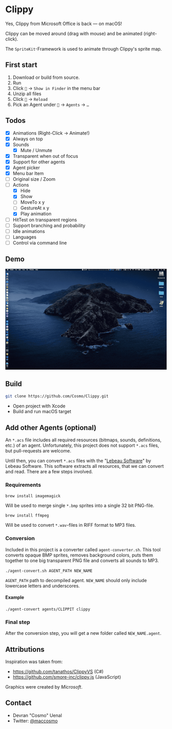 # Clippy

Yes, Clippy from Microsoft Office is back — on macOS!

Clippy can be moved around (drag with mouse) and be animated (right-click).

The `SpriteKit`-Framework is used to animate through Clippy's sprite map.

## First start

1. Download or build from source.
2. Run
3. Click `📎` → `Show in Finder` in the menu bar
4. Unzip all files
5. Click `📎` → `Reload`
6. Pick an Agent under `📎` → `Agents` → `…`


## Todos

* [x] Animations (Right-Click → Animate!)
* [x] Always on top
* [x] Sounds
  * [x] Mute / Unmute
* [x] Transparent when out of focus
* [x] Support for other agents
* [x] Agent picker 
* [x] Menu bar Item
* [ ] Original size / Zoom
* [ ] Actions
  * [x] Hide
  * [x] Show
  * [ ] MoveTo x y
  * [ ] GestureAt x y
  * [x] Play animation
* [ ] HitTest on transparent regions
* [ ] Support branching and probability
* [ ] Idle animations
* [ ] Languages
* [ ] Control via command line

## Demo

![Demo](https://github.com/Cosmo/Clippy/blob/master/Clippy.gif?raw=true)

## Build

```sh
git clone https://github.com/Cosmo/Clippy.git
```

* Open project with Xcode
* Build and run macOS target


## Add other Agents (optional)

An `*.acs` file includes all required resources (bitmaps, sounds, definitions, etc.) of an agent.
Unfortunately, this project does not support `*.acs` files, but pull-requests are welcome.
 
Until then, you can convert `*.acs` files with the "[Lebeau Software](http://www.lebeausoftware.org/software/decompile.aspx)" by  Lebeau Software.
This software extracts all resources, that we can convert and read.
There are a few steps involved.

### Requirements

```
brew install imagemagick
```
Will be used to merge single `*.bmp` sprites into a single 32 bit PNG-file. 


```
brew install ffmpeg
```
Will be used to convert `*.wav`-files in RIFF format to MP3 files.

### Conversion

Included in this project is a converter called `agent-converter.sh`.
This tool converts opaque BMP sprites, removes background colors, puts them together to one big transparent PNG file and converts all sounds to MP3. 

`./agent-convert.sh AGENT_PATH NEW_NAME`

`AGENT_PATH` path to decompiled agent.
`NEW_NAME` should only include lowercase letters and underscores.

#### Example

`./agent-convert agents/CLIPPIT clippy`

### Final step

After the conversion step, you will get a new folder called `NEW_NAME.agent`.


## Attributions

Inspiration was taken from:

* https://github.com/tanathos/ClippyVS (C#)
* https://github.com/smore-inc/clippy.js (JavaScript)

Graphics were created by *Microsoft*.

## Contact

* Devran "Cosmo" Uenal
* Twitter: [@maccosmo](http://twitter.com/maccosmo)
